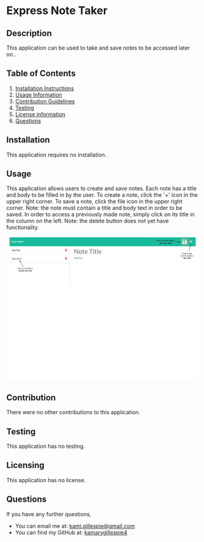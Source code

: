 # Express Note Taker

## Description
This application can be used to take and save notes to be accessed later on..

## Table of Contents
  1. [Installation Instructions](#installation)
  2. [Usage Information](#usage)
  3. [Contribution Guidelines](#contribution)
  4. [Testing](#testing)
  5. [License information](#Licensing)
  6. [Questions](#questions)
  ## Installation
  This application requires no installation.
  ## Usage
  This application allows users to create and save notes. Each note has a title and body to be filled in by the user. To create a note, click the '+' icon in the upper right corner. To save a note, click the file icon in the upper right corner. Note: the note must contain a title and body text in order to be saved. In order to access a previously made note, simply click on its title in the column on the left. Note: the delete button does not yet have functionality.

![Application Image](appimage.jpg)

  ## Contribution
  There were no other contributions to this application.
  ## Testing
  This application has no testing.
  ## Licensing
  This application has no license.
  ## Questions
  If you have any further questions, 
   - You can email me at: kami.gillespie@gmail.com
   - You can find my GitHub at: [kamarygillespie4](https://github.com/kamarygillespie4)
